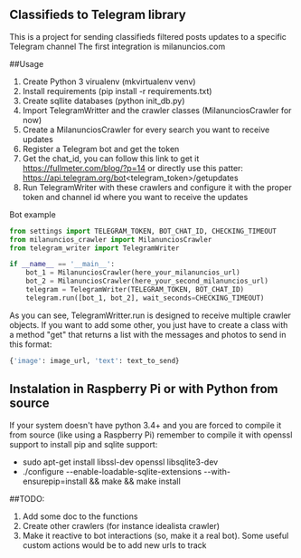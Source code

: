 ## Classifieds to Telegram library

This is a project for sending classifieds filtered posts updates to a specific Telegram channel
The first integration is milanuncios.com

##Usage
1. Create Python 3 virualenv (mkvirtualenv venv)
2. Install requirements (pip install -r requirements.txt)
3. Create sqllite databases (python init_db.py)
3. Import TelegramWritter and the crawler classes (MilanunciosCrawler for now)
4. Create a MilanunciosCrawler for every search you want to receive updates
5. Register a Telegram bot and get the token
6. Get the chat_id, you can follow this link to get it https://fullmeter.com/blog/?p=14 or directly use this patter:
  https://api.telegram.org/bot<telegram_token>/getupdates
7. Run TelegramWriter with these crawlers and configure it with the proper token and channel id where you want to receive the updates

Bot example
```python
from settings import TELEGRAM_TOKEN, BOT_CHAT_ID, CHECKING_TIMEOUT
from milanuncios_crawler import MilanunciosCrawler
from telegram_writer import TelegramWriter

if __name__ == '__main__':
    bot_1 = MilanunciosCrawler(here_your_milanuncios_url)
    bot_2 = MilanunciosCrawler(here_your_second_milanuncios_url)
    telegram = TelegramWriter(TELEGRAM_TOKEN, BOT_CHAT_ID)
    telegram.run([bot_1, bot_2], wait_seconds=CHECKING_TIMEOUT)
```

As you can see, TelegramWritter.run is designed to receive multiple crawler objects. 
If you want to add some other, you just have to create a class with a method "get" that returns a list with the messages and photos to send in this format:
```python
{'image': image_url, 'text': text_to_send}
```

## Instalation in Raspberry Pi or with Python from source
If your system doesn't have python 3.4+ and you are forced to compile it from source (like using a Raspberry Pi) remember to compile it with openssl support to install pip and sqlite support:
* sudo apt-get install libssl-dev openssl libsqlite3-dev
* ./configure --enable-loadable-sqlite-extensions --with-ensurepip=install && make && make install

##TODO:
1. Add some doc to the functions
2. Create other crawlers (for instance idealista crawler)
3. Make it reactive to bot interactions (so, make it a real bot). Some useful custom actions would be to add new urls to track